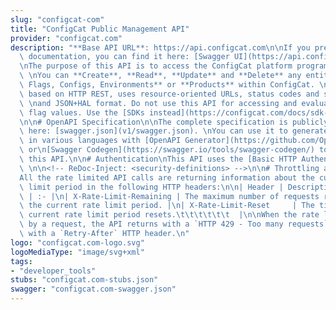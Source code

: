 ```yaml
---
slug: "configcat-com"
title: "ConfigCat Public Management API"
provider: "configcat.com"
description: "**Base API URL**: https://api.configcat.com\n\nIf you prefer the swagger\
  \ documentation, you can find it here: [Swagger UI](https://api.configcat.com/swagger).\n\
  \nThe purpose of this API is to access the ConfigCat platform programmatically.\
  \ \nYou can **Create**, **Read**, **Update** and **Delete** any entities like **Feature\
  \ Flags, Configs, Environments** or **Products** within ConfigCat. \n\nThe API is\
  \ based on HTTP REST, uses resource-oriented URLs, status codes and supports JSON\
  \ \nand JSON+HAL format. Do not use this API for accessing and evaluating feature\
  \ flag values. Use the [SDKs instead](https://configcat.com/docs/sdk-reference/overview).\n\
  \n\n# OpenAPI Specification\n\nThe complete specification is publicly available\
  \ here: [swagger.json](v1/swagger.json). \nYou can use it to generate client libraries\
  \ in various languages with [OpenAPI Generator](https://github.com/OpenAPITools/openapi-generator)\
  \ or\n[Swagger Codegen](https://swagger.io/tools/swagger-codegen/) to interact with\
  \ this API.\n\n# Authentication\nThis API uses the [Basic HTTP Authentication Scheme](https://en.wikipedia.org/wiki/Basic_access_authentication).\
  \ \n\n<!-- ReDoc-Inject: <security-definitions> -->\n\n# Throttling and rate limits\n\
  All the rate limited API calls are returning information about the current rate\
  \ limit period in the following HTTP headers:\n\n| Header | Description |\n| :-\
  \ | :- |\n| X-Rate-Limit-Remaining | The maximum number of requests remaining in\
  \ the current rate limit period. |\n| X-Rate-Limit-Reset     | The time\twhen the\
  \ current rate limit period resets.\t\t\t\t\t\t  |\n\nWhen the rate limit is exceeded\
  \ by a request, the API returns with a `HTTP 429 - Too many requests` status along\
  \ with a `Retry-After` HTTP header.\n"
logo: "configcat.com-logo.svg"
logoMediaType: "image/svg+xml"
tags:
- "developer_tools"
stubs: "configcat.com-stubs.json"
swagger: "configcat.com-swagger.json"
---
```

